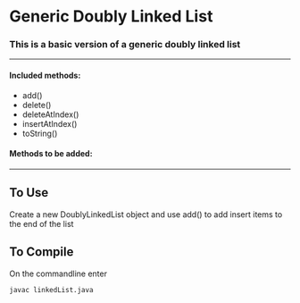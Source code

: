 # Generic Doubly Linked List

### This is a basic version of a generic doubly linked list

---

#### Included methods:
* add()
* delete()
* deleteAtIndex()
* insertAtIndex()
* toString()

#### Methods to be added:

---
## To Use
Create a new DoublyLinkedList object and use add() to add insert items to the end of the list

## To Compile
On the commandline enter

    javac linkedList.java
